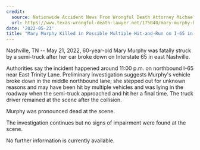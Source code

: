 ```yaml
---
credit:
  source: Nationwide Accident News From Wrongful Death Attorney Michael Grossman
  url: https://www.texas-wrongful-death-lawyer.net/175040/mary-murphy-hit-and-run-i65-nashville-tn.htm
date: '2022-05-23'
title: "Mary Murphy Killed in Possible Multiple Hit-and-Run on I-65 in Nashville, TN"
---
```

Nashville, TN -- May 21, 2022, 60-year-old Mary Murphy was fatally struck by a semi-truck after her car broke down on Interstate 65 in east Nashville.

Authorities say the incident happened around 11:00 p.m. on northbound I-65 near East Trinity Lane. Preliminary investigation suggests Murphy's vehicle broke down in the middle northbound lane; she stepped out for unknown reasons and may have been hit by multiple vehicles and was lying in the roadway when the semi-truck approached and hit her a final time. The truck driver remained at the scene after the collision.

Murphy was pronounced dead at the scene.

The investigation continues but no signs of impairment were found at the scene.

No further information is currently available.
